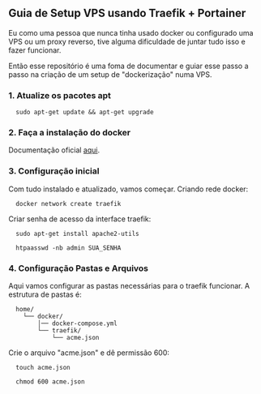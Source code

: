 
## Guia de Setup VPS usando Traefik + Portainer
Eu como uma pessoa que nunca tinha usado docker ou configurado uma VPS ou um proxy reverso, tive alguma dificuldade de juntar tudo isso e fazer funcionar.

Então esse repositório é uma foma de documentar e guiar esse passo a passo na criação de um setup de "dockerização" numa VPS.

### 1. Atualize os pacotes apt
```http
  sudo apt-get update && apt-get upgrade
```

### 2. Faça a instalação do docker
Documentação oficial [aqui](https://docs.docker.com/engine/install/).

### 3. Configuração inicial
Com tudo instalado e atualizado, vamos começar.
Criando rede docker:
```http
  docker network create traefik
```

Criar senha de acesso da interface traefik:
```http
  sudo apt-get install apache2-utils
```
```http
  htpaasswd -nb admin SUA_SENHA
```

### 4. Configuração Pastas e Arquivos
Aqui vamos configurar as pastas necessárias para o traefik funcionar.
A estrutura de pastas é:
```http
  home/
    └── docker/
        │── docker-compose.yml
        └── traefik/
            └── acme.json
```

Crie o arquivo "acme.json" e dê permissão 600:
```http
  touch acme.json
```
```http
  chmod 600 acme.json
```

